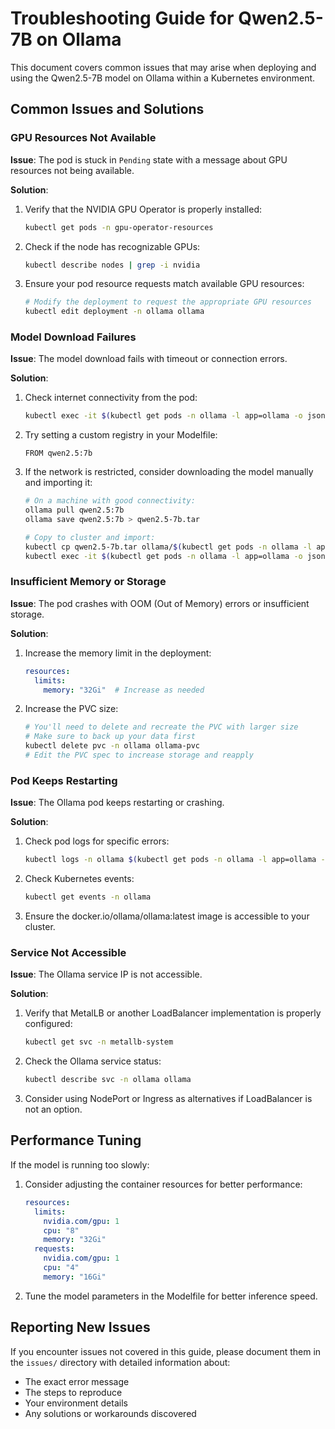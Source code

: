 # Troubleshooting Guide for Qwen2.5-7B on Ollama

This document covers common issues that may arise when deploying and using the Qwen2.5-7B model on Ollama within a Kubernetes environment.

## Common Issues and Solutions

### GPU Resources Not Available

**Issue**: The pod is stuck in `Pending` state with a message about GPU resources not being available.

**Solution**: 
1. Verify that the NVIDIA GPU Operator is properly installed:
   ```bash
   kubectl get pods -n gpu-operator-resources
   ```
   
2. Check if the node has recognizable GPUs:
   ```bash
   kubectl describe nodes | grep -i nvidia
   ```
   
3. Ensure your pod resource requests match available GPU resources:
   ```bash
   # Modify the deployment to request the appropriate GPU resources
   kubectl edit deployment -n ollama ollama
   ```

### Model Download Failures

**Issue**: The model download fails with timeout or connection errors.

**Solution**:
1. Check internet connectivity from the pod:
   ```bash
   kubectl exec -it $(kubectl get pods -n ollama -l app=ollama -o jsonpath='{.items[0].metadata.name}') -n ollama -- ping github.com
   ```
   
2. Try setting a custom registry in your Modelfile:
   ```
   FROM qwen2.5:7b
   ```
   
3. If the network is restricted, consider downloading the model manually and importing it:
   ```bash
   # On a machine with good connectivity:
   ollama pull qwen2.5:7b
   ollama save qwen2.5:7b > qwen2.5-7b.tar
   
   # Copy to cluster and import:
   kubectl cp qwen2.5-7b.tar ollama/$(kubectl get pods -n ollama -l app=ollama -o jsonpath='{.items[0].metadata.name}'):/tmp/
   kubectl exec -it $(kubectl get pods -n ollama -l app=ollama -o jsonpath='{.items[0].metadata.name}') -n ollama -- ollama import /tmp/qwen2.5-7b.tar
   ```

### Insufficient Memory or Storage

**Issue**: The pod crashes with OOM (Out of Memory) errors or insufficient storage.

**Solution**:
1. Increase the memory limit in the deployment:
   ```yaml
   resources:
     limits:
       memory: "32Gi"  # Increase as needed
   ```
   
2. Increase the PVC size:
   ```bash
   # You'll need to delete and recreate the PVC with larger size
   # Make sure to back up your data first
   kubectl delete pvc -n ollama ollama-pvc
   # Edit the PVC spec to increase storage and reapply
   ```

### Pod Keeps Restarting

**Issue**: The Ollama pod keeps restarting or crashing.

**Solution**:
1. Check pod logs for specific errors:
   ```bash
   kubectl logs -n ollama $(kubectl get pods -n ollama -l app=ollama -o jsonpath='{.items[0].metadata.name}')
   ```
   
2. Check Kubernetes events:
   ```bash
   kubectl get events -n ollama
   ```
   
3. Ensure the docker.io/ollama/ollama:latest image is accessible to your cluster.

### Service Not Accessible

**Issue**: The Ollama service IP is not accessible.

**Solution**:
1. Verify that MetalLB or another LoadBalancer implementation is properly configured:
   ```bash
   kubectl get svc -n metallb-system
   ```
   
2. Check the Ollama service status:
   ```bash
   kubectl describe svc -n ollama ollama
   ```
   
3. Consider using NodePort or Ingress as alternatives if LoadBalancer is not an option.

## Performance Tuning

If the model is running too slowly:

1. Consider adjusting the container resources for better performance:
   ```yaml
   resources:
     limits:
       nvidia.com/gpu: 1
       cpu: "8"
       memory: "32Gi"
     requests:
       nvidia.com/gpu: 1
       cpu: "4"
       memory: "16Gi"
   ```

2. Tune the model parameters in the Modelfile for better inference speed.

## Reporting New Issues

If you encounter issues not covered in this guide, please document them in the `issues/` directory with detailed information about:
- The exact error message
- The steps to reproduce
- Your environment details
- Any solutions or workarounds discovered
